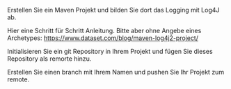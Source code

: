 Erstellen Sie ein Maven Projekt und bilden Sie dort das Logging mit Log4J ab.

Hier eine Schritt für Schritt Anleitung. Bitte aber ohne Angebe eines Archetypes:
https://www.dataset.com/blog/maven-log4j2-project/

Initialisieren Sie ein git Repository in Ihrem Projekt und fügen Sie dieses Repository als remorte hinzu.
	
Erstellen Sie einen branch mit Ihrem Namen und pushen Sie Ihr Projekt zum remote.
